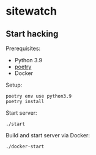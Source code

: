 # sitewatch

## Start hacking

Prerequisites:

* Python 3.9
* [poetry](https://python-poetry.org/docs/#installation)
* Docker

Setup:
```
poetry env use python3.9
poetry install
```

Start server:
```
./start
```

Build and start server via Docker:
```
./docker-start
```
